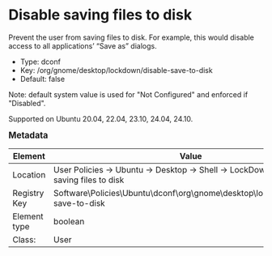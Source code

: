# Disable saving files to disk

Prevent the user from saving files to disk. For example, this would disable access to all applications’ “Save as” dialogs.

- Type: dconf
- Key: /org/gnome/desktop/lockdown/disable-save-to-disk
- Default: false

Note: default system value is used for "Not Configured" and enforced if "Disabled".

Supported on Ubuntu 20.04, 22.04, 23.10, 24.04, 24.10.



<span style="font-size: larger;">**Metadata**</span>

| Element      | Value            |
| ---          | ---              |
| Location     | User Policies -> Ubuntu -> Desktop -> Shell -> LockDown -> Disable saving files to disk    |
| Registry Key | Software\Policies\Ubuntu\dconf\org\gnome\desktop\lockdown\disable-save-to-disk         |
| Element type | boolean |
| Class:       | User       |
